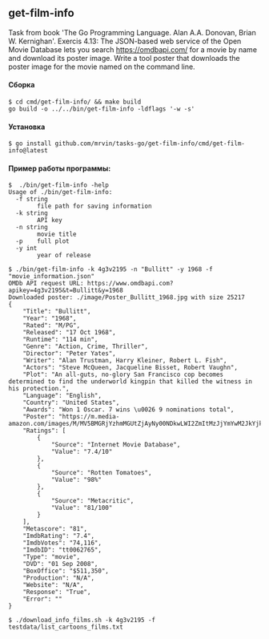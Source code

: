 ## get-film-info

Task from book 'The Go Programming Language. Alan A.A. Donovan,
Brian W. Kernighan'. Exercis 4.13: The JSON-based web service of the Open
Movie Database lets you search https://omdbapi.com/ for a movie by name
and download its poster image. Write a tool poster that downloads the
poster image for the movie named on the command line.

#### Сборка
```shell script
$ cd cmd/get-film-info/ && make build
go build -o ../../bin/get-film-info -ldflags '-w -s'
```

#### Установка
```shell script
$ go install github.com/mrvin/tasks-go/get-film-info/cmd/get-film-info@latest
```

#### Пример работы программы:
```shell script
$  ./bin/get-film-info -help
Usage of ./bin/get-film-info:
  -f string
    	file path for saving information
  -k string
    	API key
  -n string
    	movie title
  -p	full plot
  -y int
    	year of release
```
```shell script
$ ./bin/get-film-info -k 4g3v2195 -n "Bullitt" -y 1968 -f "movie_information.json"
OMDb API request URL: https://www.omdbapi.com?apikey=4g3v2195&t=Bullitt&y=1968
Downloaded poster: ./image/Poster_Bullitt_1968.jpg with size 25217
{
	"Title": "Bullitt",
	"Year": "1968",
	"Rated": "M/PG",
	"Released": "17 Oct 1968",
	"Runtime": "114 min",
	"Genre": "Action, Crime, Thriller",
	"Director": "Peter Yates",
	"Writer": "Alan Trustman, Harry Kleiner, Robert L. Fish",
	"Actors": "Steve McQueen, Jacqueline Bisset, Robert Vaughn",
	"Plot": "An all-guts, no-glory San Francisco cop becomes determined to find the underworld kingpin that killed the witness in his protection.",
	"Language": "English",
	"Country": "United States",
	"Awards": "Won 1 Oscar. 7 wins \u0026 9 nominations total",
	"Poster": "https://m.media-amazon.com/images/M/MV5BMGRjYzhmMGUtZjAyNy00NDkwLWI2ZmItMzJjYmYwM2JkYjkzXkEyXkFqcGdeQXVyMjUzOTY1NTc@._V1_SX300.jpg",
	"Ratings": [
		{
			"Source": "Internet Movie Database",
			"Value": "7.4/10"
		},
		{
			"Source": "Rotten Tomatoes",
			"Value": "98%"
		},
		{
			"Source": "Metacritic",
			"Value": "81/100"
		}
	],
	"Metascore": "81",
	"ImdbRating": "7.4",
	"ImdbVotes": "74,116",
	"ImdbID": "tt0062765",
	"Type": "movie",
	"DVD": "01 Sep 2008",
	"BoxOffice": "$511,350",
	"Production": "N/A",
	"Website": "N/A",
	"Response": "True",
	"Error": ""
}
```

```shell script
$ ./download_info_films.sh -k 4g3v2195 -f testdata/list_cartoons_films.txt
```
